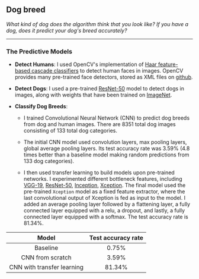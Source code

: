 ## Dog breed
*What kind of dog does the algorithm think that you look like? If you have a dog, does it predict your dog's breed accurately?*

---

### The Predictive Models

* __Detect Humans__: 
I used OpenCV's implementation of [Haar feature-based cascade classifiers](http://docs.opencv.org/trunk/d7/d8b/tutorial_py_face_detection.html) to detect human faces in images. OpenCV provides many pre-trained face detectors, stored as XML files on [github](https://github.com/opencv/opencv/tree/master/data/haarcascades).

* __Detect Dogs__: 
I used a pre-trained [ResNet-50](http://ethereon.github.io/netscope/#/gist/db945b393d40bfa26006) model to detect dogs in images, along with weights that have been trained on [ImageNet](http://www.image-net.org/).

* __Classify Dog Breeds__:   
    * I trained Convolutional Neural Network (CNN) to predict dog breeds from dog and human images. There are 8351 total dog images consisting of 133 total dog categories. 

    * The initial CNN model used convolution layers, max pooling layers, global average pooling layers. Its test accuracy rate was 3.59% (4.8 times better than a baseline model making random predictions from 133 dog categories).   

    * I then used transfer learning to build models upon pre-trained networks. I experimented different bottleneck features, including [VGG-19](https://s3-us-west-1.amazonaws.com/udacity-aind/dog-project/DogVGG19Data.npz), [ResNet-50](https://s3-us-west-1.amazonaws.com/udacity-aind/dog-project/DogResnet50Data.npz), [Inception](https://s3-us-west-1.amazonaws.com/udacity-aind/dog-project/DogInceptionV3Data.npz), [Xception](https://s3-us-west-1.amazonaws.com/udacity-aind/dog-project/DogXceptionData.npz). The final model used the pre-trained `Xception` model as a fixed feature extractor, where the last convolutional output of Xception is fed as input to the model. I added an average pooling layer followed by a flattening layer, a fully connected layer equipped with a relu, a dropout, and lastly, a fully connected layer equipped with a softmax. The test accuracy rate is 81.34%.

|           Model            | Test accuracy rate |
| :------------------------: | :----------------: |
|          Baseline          |       0.75%        |
|      CNN from scratch      |       3.59%        |
| CNN with transfer learning |       81.34%       |
